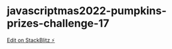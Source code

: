 # javascriptmas2022-pumpkins-prizes-challenge-17

[Edit on StackBlitz ⚡️](https://stackblitz.com/edit/js-7v3f1t)